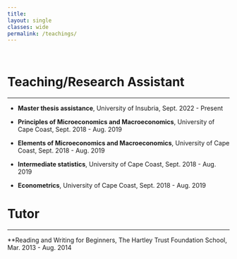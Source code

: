```yaml
---
title: 
layout: single
classes: wide
permalink: /teachings/
---
```

<br/> 

<!-- Google Tag Manager (noscript) -->
<noscript><iframe src="https://www.googletagmanager.com/ns.html?id=GTM-PNS829G"
height="0" width="0" style="display:none;visibility:hidden"></iframe></noscript>
<!-- End Google Tag Manager (noscript) -->

#  Teaching/Research Assistant 
- - -
- **Master thesis assistance**, University of Insubria, Sept. 2022 - Present <br/>

- **Principles of Microeconomics and Macroeconomics**, University of Cape Coast, Sept. 2018 - Aug. 2019 <br/>

- **Elements of Microeconomics and Macroeconomics**, University of Cape Coast, Sept. 2018 - Aug. 2019 <br/>

- **Intermediate statistics**, University of Cape Coast, Sept. 2018 - Aug. 2019 <br/> 

- **Econometrics**, University of Cape Coast, Sept. 2018 - Aug. 2019 <br/>





# Tutor
- - -
**Reading and Writing for Beginners, The Hartley Trust Foundation School, Mar. 2013 - Aug. 2014 <br/>
